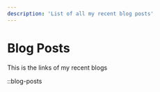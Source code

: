 ```yaml
---
description: 'List of all my recent blog posts'
---
```


# Blog Posts

This is the links of my recent blogs

::blog-posts
